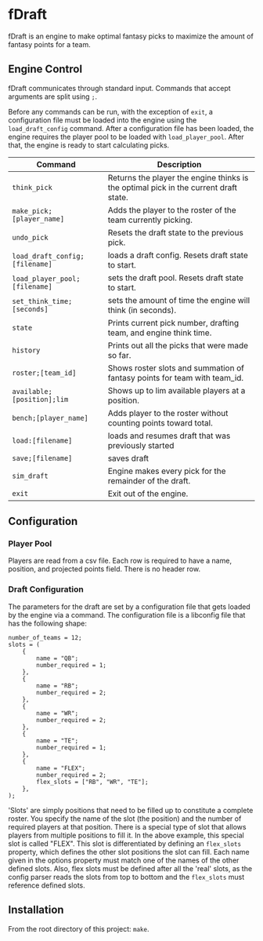 # fDraft
fDraft is an engine to make optimal fantasy picks to maximize the amount of fantasy points
for a team.

## Engine Control
fDraft communicates through standard input. Commands that accept arguments are split using `;`.


Before any commands can be run, with the exception of `exit`, a configuration file must be loaded
into the engine using the `load_draft_config` command. After a configuration file has been loaded,
the engine requires the player pool to be loaded with `load_player_pool`. After that, the engine
is ready to start calculating picks.

Command | Description
--- | ---
 `think_pick` | Returns the player the engine thinks is the optimal pick in the current draft state.
 `make_pick;[player_name]` | Adds the player to the roster of the team currently picking.
 `undo_pick` | Resets the draft state to the previous pick.
 `load_draft_config;[filename]` | loads a draft config. Resets draft state to start.
 `load_player_pool;[filename]` | sets the draft pool. Resets draft state to start.
 `set_think_time;[seconds]` | sets the amount of time the engine will think (in seconds). 
 `state` | Prints current pick number, drafting team, and engine think time.
 `history` | Prints out all the picks that were made so far.
 `roster;[team_id]` | Shows roster slots and summation of fantasy points for team with team_id.
 `available;[position];lim` | Shows  up to lim available players at a position.
 `bench;[player_name]` | Adds player to the roster without counting points toward total.
 `load:[filename]` | loads and resumes draft that was previously started
 `save;[filename]` | saves draft
 `sim_draft` | Engine makes every pick for the remainder of the draft.
 `exit` | Exit out of the engine.

## Configuration
### Player Pool
Players are read from a csv file. Each row is required to have a name, position, and projected points field. There is no header row.

### Draft Configuration
The parameters for the draft are set by a configuration file that gets loaded by the engine via
a command. The configuration file is a libconfig file that has the following shape:
```
number_of_teams = 12;
slots = (
    { 
        name = "QB";
        number_required = 1;
    },
    { 
        name = "RB";
        number_required = 2;
    },
    { 
        name = "WR";
        number_required = 2;
    },
    { 
        name = "TE";
        number_required = 1;
    },
    { 
        name = "FLEX";
        number_required = 2;
        flex_slots = ["RB", "WR", "TE"];
    },
);
```
'Slots' are simply positions that need to be filled up to constitute a complete roster. You
specify the name of the slot (the position) and the number of required players at that position.
There is a special type of slot that allows players from multiple positions to fill it. In the
above example, this special slot is called "FLEX". This slot is differentiated by defining 
an `flex_slots` property, which defines the other slot positions the slot can fill. Each name given 
in the options property must match one of the names of the other defined slots. Also, flex slots must
be defined after all the 'real' slots, as the config parser reads the slots from top to bottom and the
`flex_slots` must reference defined slots.

## Installation
From the root directory of this project: `make`.
